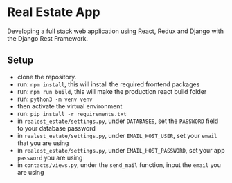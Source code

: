 # Real Estate App

Developing a full stack web application using React, Redux and Django with the Django Rest Framework.

## Setup

- clone the repository.
- run: `npm install`, this will install the required frontend packages
- run: `npm run build`, this will make the production react build folder
- run: `python3 -m venv venv`
- then activate the virtual environment
- run: `pip install -r requirements.txt`
- in `realest_estate/settings.py`, under `DATABASES`, set the `PASSWORD` field to your database password
- in `realest_estate/settings.py`, under `EMAIL_HOST_USER`, set your `email` that you are using
- in `realest_estate/settings.py`, under `EMAIL_HOST_PASSWORD`, set your app `password` you are using
- in `contacts/views.py`, under the `send_mail` function, input the `email` you are using
